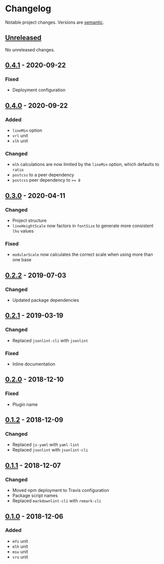 # Changelog

Notable project changes. Versions are [semantic][].

## [Unreleased][]

No unreleased changes.

## [0.4.1][] - 2020-09-22

### Fixed
- Deployment configuration

## [0.4.0][] - 2020-09-22

### Added
- `lineMin` option
- `vrl` unit
- `xlh` unit

### Changed
- `mlh` calculations are now limited by the `lineMin` option, which defaults to
  `ratio`
- `postcss` to a peer dependency
- `postcss` peer dependency to `>= 8`

## [0.3.0][] - 2020-04-11

### Changed
- Project structure
- `lineHeightScale` now factors in `fontSize` to generate more consistent `lhu`
  values

### Fixed
- `modularScale` now calculates the correct scale when using more than one base

## [0.2.2][] - 2019-07-03

### Changed
- Updated package dependencies

## [0.2.1][] - 2019-03-19

### Changed
- Replaced `jsonlint-cli` with `jsonlint`

### Fixed
- Inline documentation

## [0.2.0][] - 2018-12-10

### Fixed
- Plugin name

## [0.1.2][] - 2018-12-09

### Changed
- Replaced `js-yaml` with `yaml-lint`
- Replaced `jsonlint` with `jsonlint-cli`

## [0.1.1][] - 2018-12-07

### Changed
- Moved npm deployment to Travis configuration
- Package script names
- Replaced `markdownlint-cli` with `remark-cli`

## [0.1.0][] - 2018-12-06

### Added
- `mfs` unit
- `mlh` unit
- `msu` unit
- `vru` unit

[unreleased]: https://github.com/mgsisk/eslint-config/compare/v0.4.1...HEAD
[0.4.1]: https://github.com/mgsisk/eslint-config/compare/v0.4.0...v0.4.1
[0.4.0]: https://github.com/mgsisk/eslint-config/compare/v0.3.0...v0.4.0
[0.3.0]: https://github.com/mgsisk/eslint-config/compare/v0.2.2...v0.3.0
[0.2.2]: https://github.com/mgsisk/eslint-config/compare/v0.2.1...v0.2.2
[0.2.1]: https://github.com/mgsisk/eslint-config/compare/v0.2.0...v0.2.1
[0.2.0]: https://github.com/mgsisk/eslint-config/compare/v0.1.2...v0.2.0
[0.1.2]: https://github.com/mgsisk/eslint-config/compare/v0.1.1...v0.1.2
[0.1.1]: https://github.com/mgsisk/eslint-config/compare/v0.1.0...v0.1.1
[0.1.0]: https://github.com/mgsisk/postcss-modular-rhythm/tree/v0.1.0
[semantic]: https://semver.org
